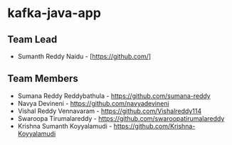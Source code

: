 # kafka-java-app

## Team Lead
* Sumanth Reddy Naidu - [https://github.com/]

## Team Members
* Sumana Reddy Reddybathula - https://github.com/sumana-reddy
* Navya Devineni - https://github.com/navyadevineni
* Vishal Reddy Vennavaram - https://github.com/Vishalreddy114
* Swaroopa Tirumalareddy - https://github.com/swaroopatirumalareddy
* Krishna Sumanth Koyyalamudi - https://github.com/Krishna-Koyyalamudi

